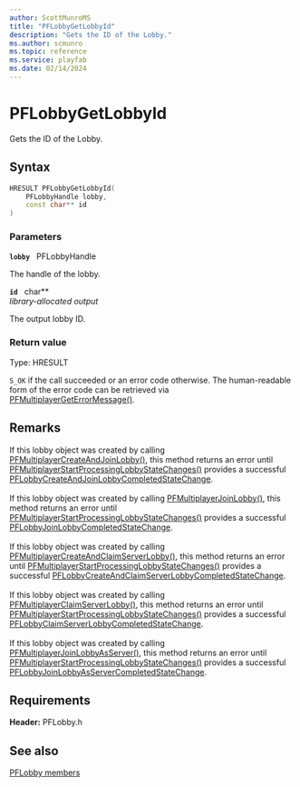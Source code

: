 ```yaml
---
author: ScottMunroMS
title: "PFLobbyGetLobbyId"
description: "Gets the ID of the Lobby."
ms.author: scmunro
ms.topic: reference
ms.service: playfab
ms.date: 02/14/2024
---
```


# PFLobbyGetLobbyId  

Gets the ID of the Lobby.  

## Syntax  
  
```cpp
HRESULT PFLobbyGetLobbyId(  
    PFLobbyHandle lobby,  
    const char** id  
)  
```  
  
### Parameters  
  
**`lobby`** &nbsp; PFLobbyHandle  
  
The handle of the lobby.  
  
**`id`** &nbsp; char**  
*library-allocated output*  
  
The output lobby ID.  
  
  
### Return value
Type: HRESULT
  
```S_OK``` if the call succeeded or an error code otherwise. The human-readable form of the error code can be retrieved via [PFMultiplayerGetErrorMessage()](../../pfmultiplayer/functions/pfmultiplayergeterrormessage.md).
  
## Remarks  
  
If this lobby object was created by calling [PFMultiplayerCreateAndJoinLobby()](pfmultiplayercreateandjoinlobby.md), this method returns an error until [PFMultiplayerStartProcessingLobbyStateChanges()](pfmultiplayerstartprocessinglobbystatechanges.md) provides a successful [PFLobbyCreateAndJoinLobbyCompletedStateChange](../structs/pflobbycreateandjoinlobbycompletedstatechange.md). <br /><br /> If this lobby object was created by calling [PFMultiplayerJoinLobby()](pfmultiplayerjoinlobby.md), this method returns an error until [PFMultiplayerStartProcessingLobbyStateChanges()](pfmultiplayerstartprocessinglobbystatechanges.md) provides a successful [PFLobbyJoinLobbyCompletedStateChange](../structs/pflobbyjoinlobbycompletedstatechange.md).   <br /><br /> If this lobby object was created by calling [PFMultiplayerCreateAndClaimServerLobby()](pfmultiplayercreateandclaimserverlobby.md), this method returns an error until [PFMultiplayerStartProcessingLobbyStateChanges()](pfmultiplayerstartprocessinglobbystatechanges.md) provides a successful [PFLobbyCreateAndClaimServerLobbyCompletedStateChange](../structs/pflobbycreateandclaimserverlobbycompletedstatechange.md).   <br /><br /> If this lobby object was created by calling [PFMultiplayerClaimServerLobby()](pfmultiplayerclaimserverlobby.md), this method returns an error until [PFMultiplayerStartProcessingLobbyStateChanges()](pfmultiplayerstartprocessinglobbystatechanges.md) provides a successful [PFLobbyClaimServerLobbyCompletedStateChange](../structs/pflobbyclaimserverlobbycompletedstatechange.md).   <br /><br /> If this lobby object was created by calling [PFMultiplayerJoinLobbyAsServer()](pfmultiplayerjoinlobbyasserver.md), this method returns an error until [PFMultiplayerStartProcessingLobbyStateChanges()](pfmultiplayerstartprocessinglobbystatechanges.md) provides a successful [PFLobbyJoinLobbyAsServerCompletedStateChange](../structs/pflobbyjoinlobbyasservercompletedstatechange.md).
  
## Requirements  
  
**Header:** PFLobby.h
  
## See also  
[PFLobby members](../pflobby_members.md)  

  
  
